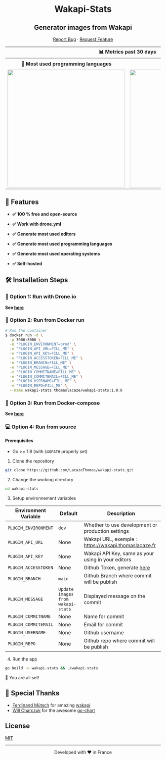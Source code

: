 <h1 align="center">
  Wakapi-Stats
</h1>
<h2 align="center">
Generator images from Wakapi
</h2>


<p align="center">
    <a href="https://github.com/LacazeThomas/wakapi-stats/issues/new/choose">Report Bug</a>
    ·
    <a href="https://github.com/LacazeThomas/wakapi-stats/issues/new/choose">Request Feature</a>
</p>


<table>
  <tr>
    <th colspan="2" align="center">
      📊 Metrics past 30 days
    </th>
  </tr>
  <tr>
    <th>💬 Most used programming languages</th>
    <th>🛠️ Most used editors</th>
  </tr>
  <tr>
    <td align="center">
      <img alt="" width="380" src="https://raw.githubusercontent.com/LacazeThomas/LacazeThoma/main/languages.png">
      <img width="800" height="1" alt="">
    </td>
    <td align="center">
      <img alt="" width="380" src="https://raw.githubusercontent.com/LacazeThomas/LacazeThoma/main/editors.png">
      <img width="800" height="1" alt="">
    </td>
  </tr>
</table>


## 🧐 Features

- **✅ 100 % free and open-source**

- **✅ Work with drone.yml**

- **✅ Generate most used editors**

- **✅ Generate most used programming languages**

- **✅ Generate most used operating systems**

- **✅ Self-hosted**


## 🛠️ Installation Steps

### 🐳 Option 1: Run with Drone.io
**See [here](https://github.com/LacazeThomas/LacazeThomas/blob/main/.drone.yml)** 

### 🐳 Option 2: Run from Docker run 
```bash
# Run the container
$ docker run -d \
  -p 3000:3000 \
  -e "PLUGIN_ENVIRONMENT=prod" \
  -e "PLUGIN_API_URL=FILL_ME" \
  -e "PLUGIN_API_KEY=FILL_ME" \
  -e "PLUGIN_ACCESSTOKEN=FILL_ME" \
  -e "PLUGIN_BRANCH=FILL_ME" \
  -e "PLUGIN_MESSAGE=FILL_ME" \
  -e "PLUGIN_COMMITNAME=FILL_ME" \
  -e "PLUGIN_COMMITEMAIL=FILL_ME" \
  -e "PLUGIN_USERNAME=FILL_ME" \
  -e "PLUGIN_REPO=FILL_ME" \
  --name wakapi-stats thomaslacaze/wakapi-stats:1.0.0
```

### 🐳 Option 3: Run from Docker-compose
**See [here](https://github.com/LacazeThomas/wakapi-stats/blob/main/docker-compose.yml)** 

### 💻 Option 4: Run from source
#### Prerequisites
* Go >= 1.8 (with `$GOPATH` properly set)

1. Clone the repository

```bash
git clone https://github.com/LacazeThomas/wakapi-stats.git
```

2. Change the working directory

```bash
cd wakapi-stats
```

3. Setup environnement variables

| Environment Variable      | Default      | Description                                                         |
|---------------------------|--------------|---------------------------------------------------------------------|
| `PLUGIN_ENVIRONMENT`               | `dev`          | Whether to use development or production settings                  |
| `PLUGIN_API_URL`               | None          | Wakapi URL, exemple : https://wakapi.thomaslacaze.fr                  |
| `PLUGIN_API_KEY`               | None          | Wakapi API Key, same as your using in your editors                  |
| `PLUGIN_ACCESSTOKEN`               | None          | Github Token, generate [here](https://github.com/settings/tokens)                  |
| `PLUGIN_BRANCH`               | `main`          | Github Branch where commit will be publish                  |
| `PLUGIN_MESSAGE`               | `Update images from wakapi-stats`          | Displayed message on the commit                  |
| `PLUGIN_COMMITNAME`               | None          | Name for commit                   |
| `PLUGIN_COMMITEMAIL`               | None          | Email for commit                  |
| `PLUGIN_USERNAME`               | None          | Github username                  |
| `PLUGIN_REPO`               | None          | Github repo where commit will be publish                  |


4. Run the app

```bash
go build -o wakapi-stats && ./wakapi-stats
```

🌟 You are all set!


## 🙇 Special Thanks

- [Ferdinand Mütsch](https://github.com/muety) for amazing [wakapi](https://github.com/muety/wakapi)
- [Will Charczuk](https://github.com/wcharczuk) for the awesome [go-chart](https://github.com/wcharczuk/go-chart)

## License

<a href="https://github.com/LacazeThomas/wakapi-stats/blob/main/LICENSE">MIT</a>

<hr>
<p align="center">
Developed with ❤️ in France 
</p>

